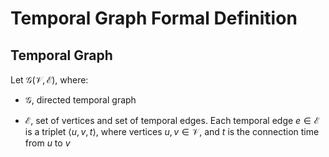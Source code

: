 # Temporal Graph Formal Definition

## Temporal Graph

Let $\mathcal{G} (\mathcal{V},\mathcal{E})$, where:

- $\mathcal{G}$, directed temporal graph 

- $\mathcal{E}$, set of vertices and set of temporal edges. Each temporal edge $e \in \mathcal{E}$ is a triplet $\langle u, v, t\rangle$, where vertices $u, v \in \mathcal{V}$, and $t$ is the connection time from $u$ to $v$


